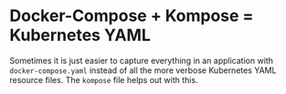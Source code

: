 # Docker-Compose + Kompose = Kubernetes YAML

Sometimes it is just easier to capture everything in an application with
`docker-compose.yaml` instead of all the more verbose Kubernetes YAML
resource files. The `kompose` file helps out with this.
